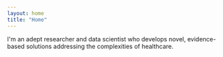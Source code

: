 ```yaml
---
layout: home
title: "Home"
---
```


I'm an adept researcher and data scientist who develops novel, evidence-based solutions addressing the complexities of healthcare.